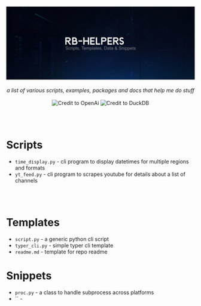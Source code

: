 
<p align="center">
    <img src="banner.jpg" />
    <br />
    <br />
    <i>
    a list of various scripts, examples, packages and docs that help me do stuff
    </i>
    <br />
    <br />
    <img
        src="https://img.shields.io/badge/Powered By Python-black?color=black&style=for-the-badge&logo=python"
        alt="Credit to OpenAi"/>
    <img
        src="https://img.shields.io/badge/Powered By DUCKDB-black?color=black&style=for-the-badge&logo=DuckDB"
        alt="Credit to DuckDB"/>
</p>


<br>
<br>

# Scripts
- `time_display.py` - cli program to display datetimes for multiple regions and formats
- `yt_feed.py` - cli program to scrapes youtube for details about a list of channels

<br>
<br>

# Templates
- `script.py` - a generic python cli script
- `typer_cli.py` - simple typer cli template
- `readme.md` - template for repo readme

# Snippets
- `proc.py` - a class to handle subprocess across platforms
- `` - 